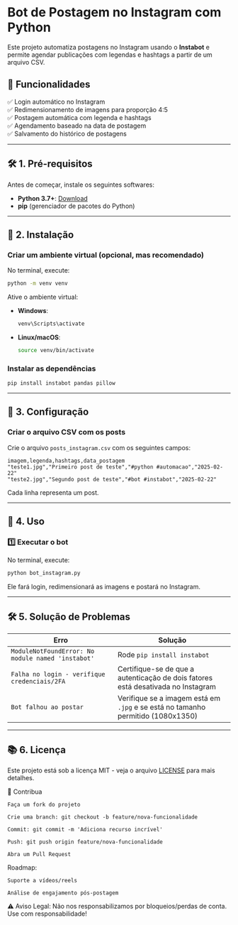 # Bot de Postagem no Instagram com Python

Este projeto automatiza postagens no Instagram usando o **Instabot** e permite agendar publicações com legendas e hashtags a partir de um arquivo CSV.

## 💼 Funcionalidades
✅ Login automático no Instagram  
✅ Redimensionamento de imagens para proporção 4:5  
✅ Postagem automática com legenda e hashtags  
✅ Agendamento baseado na data de postagem  
✅ Salvamento do histórico de postagens  

---

## 🛠 1. Pré-requisitos
Antes de começar, instale os seguintes softwares:
- **Python 3.7+**: [Download](https://www.python.org/downloads/)
- **pip** (gerenciador de pacotes do Python)

---

## 💽 2. Instalação

### **Criar um ambiente virtual (opcional, mas recomendado)**
No terminal, execute:
```bash
python -m venv venv
```
Ative o ambiente virtual:
- **Windows**:
  ```bash
  venv\Scripts\activate
  ```
- **Linux/macOS**:
  ```bash
  source venv/bin/activate
  ```

### **Instalar as dependências**
```bash
pip install instabot pandas pillow
```

---

## 📝 3. Configuração

### **Criar o arquivo CSV com os posts**
Crie o arquivo `posts_instagram.csv` com os seguintes campos:
```csv
imagem,legenda,hashtags,data_postagem
"teste1.jpg","Primeiro post de teste","#python #automacao","2025-02-22"
"teste2.jpg","Segundo post de teste","#bot #instabot","2025-02-22"
```
Cada linha representa um post.

---

## 🚀 4. Uso

### **1️⃣ Executar o bot**
No terminal, execute:
```bash
python bot_instagram.py
```
Ele fará login, redimensionará as imagens e postará no Instagram.

---

## 🛠 5. Solução de Problemas

| Erro | Solução |
|------|---------|
| `ModuleNotFoundError: No module named 'instabot'` | Rode `pip install instabot` |
| `Falha no login - verifique credenciais/2FA` | Certifique-se de que a autenticação de dois fatores está desativada no Instagram |
| `Bot falhou ao postar` | Verifique se a imagem está em `.jpg` e se está no tamanho permitido (1080x1350) |

---

## 📚 6. Licença

Este projeto está sob a licença MIT - veja o arquivo [LICENSE](LICENSE) para mais detalhes.

🤝 Contribua

    Faça um fork do projeto

    Crie uma branch: git checkout -b feature/nova-funcionalidade

    Commit: git commit -m 'Adiciona recurso incrível'

    Push: git push origin feature/nova-funcionalidade

    Abra um Pull Request

Roadmap:

    Suporte a vídeos/reels

    Análise de engajamento pós-postagem

⚠️ Aviso Legal: Não nos responsabilizamos por bloqueios/perdas de conta. Use com responsabilidade!
